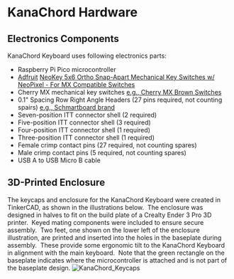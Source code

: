 # KanaChord Hardware

## Electronics Components
KanaChord Keyboard uses following electronics parts:
- Raspberry Pi Pico microcontroller
- [Adfruit](https://www.adafruit.com) [NeoKey 5x6 Ortho Snap-Apart Mechanical Key Switches w/ NeoPixel - For MX Compatible Switches](https://www.adafruit.com/product/5157)
- Cherry MX mechanical key switches [e.g., Cherry MX Brown Switches](https://www.cherrymx.de/en/cherry-mx/mx-original/mx-brown.html)
- 0.1" Spacing Row Right Angle Headers (27 pins required, not counting spairs) [e.g., Schmartboard brand](https://schmartboard.com/qty-10-0-1-spacing-40-single-row-right-angle-headers-920-0076-01/)
- Seven-position ITT connector shell (2 required) 
- Five-position ITT connector shell (3 required)
- Four-position ITT connector shell (1 required)
- Three-position ITT connector shell (1 required)
- Female crimp contact pins (27 required, not counting spares)
- Male crimp contact pins (5 required, not counting spares)
- USB A to USB Micro B cable


## 3D-Printed Enclosure
The keycaps and enclosure for the KanaChord Keyboard were created in TinkerCAD, as shown in the illustrations below.  The enclosure was designed in halves to fit on the build plate of a Crealty Ender 3 Pro 3D printer.  Keyed mating components were included to ensure secure assembly.  Two feet, one shown on the lower left of the enclosure illustration, are printed and inserted into the holes in the baseplate during assembly.  These provide some ergonomic tilt to the KanaChord Keyboard in alignment with the main keyboard.  Note that the green rectangle on the baseplate indicates where the microcontroller is attached and is not part of the baseplate design.
![KanaChord_Keycaps](https://github.com/maccody/KanaChord/assets/17059321/93afd88c-73b2-4089-8cf6-816c1f5a1629)
